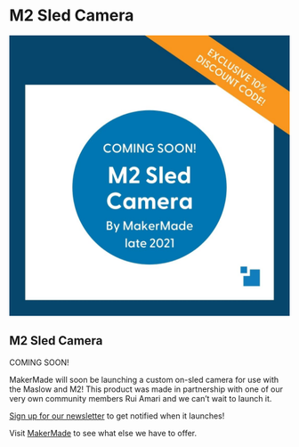 # M2 Sled Camera


![enter image description here](https://github.com/MaslowCommunityGarden/Maslow-CNC-Jumpstart-Bundle/blob/master/Camera.jpeg)
## M2 Sled Camera

COMING SOON!

MakerMade will soon be launching a custom on-sled camera for use with the Maslow and M2! This product was made in partnership with one of our very own community members Rui Amari and we can’t wait to launch it.

  

[Sign up for our newsletter](https://manage.kmail-lists.com/subscriptions/subscribe?a=V4R5GL&g=RiFhGe) to get notified when it launches!

Visit [MakerMade](https://makermade.com/) to see what else we have to offer.

